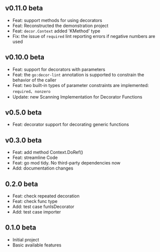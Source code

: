 ## v0.11.0 beta

- Feat: support methods for using decorators
- Feat: Reconstructed the demonstration project
- Feat: `decor.Context` added 'KMethod' type
- Fix: the issue of `required` lint reporting errors if negative numbers are used

## v0.10.0 beta

- Feat: support for decorators with parameters  
- Feat: the `go:decor-lint` annotation is supported to constrain the behavior of the caller  
- Feat: two built-in types of parameter constraints are implemented: `required`、`nonzero`  
- Update: new Scanning Implementation for Decorator Functions

## v0.5.0 beta

- Feat: decorator support for decorating generic functions

## v0.3.0 beta

- Feat: add method Context.DoRef()  
- Feat: streamline Code  
- Feat: go mod tidy. No third-party dependencies now  
- Add: documentation changes  

## 0.2.0 beta

- Feat: check repeated decoration  
- Feat: check func type  
- Add: test case funIsDecorator  
- Add: test case importer  

## 0.1.0 beta

- Initial project  
- Basic available features  


